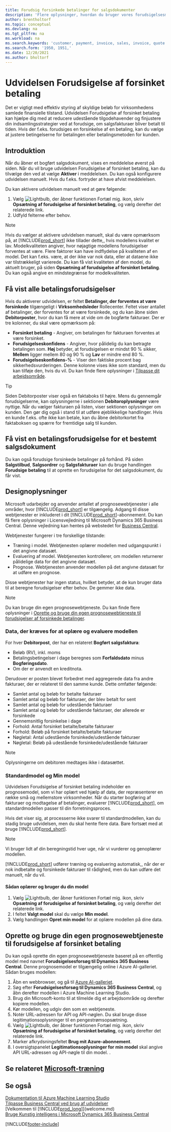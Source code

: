 ```yaml
---
title: Forudsig forsinkede betalinger for salgsdokumenter
description: 'Flere oplysninger, hvordan du bruger vores forudsigelsesmodel til at forudsige, om en faktura vil blive betalt til tiden.'
author: brentholtorf
ms.topic: conceptual
ms.devlang: na
ms.tgt_pltfrm: na
ms.workload: na
ms.search.keywords: 'customer, payment, invoice, sales, invoice, quote'
ms.search.form: '1950, 1951,'
ms.date: 12/20/2021
ms.author: bholtorf
---
```

# <a name="the-late-payment-prediction-extension" />Udvidelsen Forudsigelse af forsinket betaling

Det er vigtigt med effektiv styring af skyldige beløb for virksomhedens samlede finansielle tilstand. Udvidelsen Forudsigelse af forsinket betaling kan hjælpe dig med at reducere udestående tilgodehavender og finjustere din indsamlingsstrategier ved at forudsige, om salgsfakturaer bliver betalt til tiden. Hvis der f.eks. forudsiges en forsinkelse af en betaling, kan du vælge at justere betingelserne for betalingen eller betalingsmetoden for kunden.

## <a name="getting-started" />Introduktion

Når du åbner et bogført salgsdokument, vises en meddelelse øverst på siden. Når du vil bruge udvidelsen Forudsigelse af forsinket betaling, kan du tilvælge den ved at vælge **Aktiver** i meddelelsen. Du kan også konfigurere udvidelsen manuelt. Hvis du f.eks. fortryder at have afvist meddelelsen.  

Du kan aktivere udvidelsen manuelt ved at gøre følgende:

1. Vælg ![Lightbulb, der åbner funktionen Fortæl mig.](media/ui-search/search_small.png "Fortæl mig, hvad du vil foretage dig") ikon, skriv **Opsætning af forudsigelse af forsinket betaling**, og vælg derefter det relaterede link.  
2. Udfyld felterne efter behov.

> [!NOTE]
> Hvis du vælger at aktivere udvidelsen manuelt, skal du være opmærksom på, at [!INCLUDE[prod_short](includes/prod_short.md)] ikke tillader dette,, hvis modellens kvalitet er lav. Modelkvaliteten angiver, hvor nøjagtige modellens forudsigelser forventes at være. Flere faktorer kan have indflydelse på kvaliteten af en model. Det kan f.eks. være, at der ikke var nok data, eller at dataene ikke var tilstrækkeligt varierede. Du kan få vist kvaliteten af den model, du aktuelt bruger, på siden **Opsætning af forudsigelse af forsinket betaling**. Du kan også angive en mindstegrænse for modelkvaliteten.   

## <a name="viewing-all-payment-predictions" />Få vist alle betalingsforudsigelser

Hvis du aktiverer udvidelsen, er feltet **Betalinger, der forventes at være forsinkede** tilgængeligt i **Virksomhedsleder** Rollecenter. Feltet viser antallet af betalinger, der forventes for at være forsinkede, og du kan åbne siden **Debitorposter**, hvor du kan få mere at vide om de bogførte fakturaer. Der er tre kolonner, du skal være opmærksom på:  

* **Forsinket betaling** - Angiver, om betalingen for fakturaen forventes at være forsinket.
* **Forudsigelseskonfidens** - Angiver, hvor pålidelig du kan betragte betalingen som. **Høj** betyder, at forudsigelsen er mindst 90 % sikker, **Mellem** ligger mellem 80 og 90 % og **Lav** er mindre end 80 %.
* **Forudsigelseskonfidens-%** - Viser den faktiske procent bag sikkerhedsvurderingen. Denne kolonne vises ikke som standard, men du kan tilføje den, hvis du vil. Du kan finde flere oplysninger i [Tilpasse dit arbejdsområde](ui-personalization-user.md).

> [!TIP]
> Siden Debitorposter viser også en faktaboks til højre. Mens du gennemgår forudsigelserne, kan oplysningerne i sektionen **Debitoroplysninger** være nyttige. Når du vælger fakturaen på listen, viser sektionen oplysninger om kunden. Den gør dig også i stand til at udføre øjeblikkelige handlinger. Hvis en kunde f.eks. ofte ikke kan betale, kan du åbne debitorkortet fra faktaboksen og spærre for fremtidige salg til kunden.  

## <a name="viewing-a-payment-prediction-for-a-specific-sales-document" />Få vist en betalingsforudsigelse for et bestemt salgsdokument

Du kan også forudsige forsinkede betalinger på forhånd. På siden **Salgstilbud**, **Salgsordrer** og **Salgsfakturaer** kan du bruge handlingen **Forudsige betaling** til at oprette en forudsigelse for det salgsdokument, du får vist.

<!--## Scheduling Payment Predictions
On the **Late Payment Prediction Setup** page you can schedule updates to payment predictions for a time that is convenient for you. -->

## <a name="design-details" />Designoplysninger

Microsoft udarbejder og anvender antallet af prognosewebtjenester i alle områder, hvor [!INCLUDE[prod_short](includes/prod_short.md)] er tilgængelig. Adgang til disse webtjenester er inkluderet i dit [!INCLUDE[prod_short](includes/prod_short.md)]-abonnement. Du kan få flere oplysninger i Licensvejledning til Microsoft Dynamics 365 Business Central. Denne vejledning kan hentes på webstedet for [Business Central](https://dynamics.microsoft.com/business-central/overview/).

Webtjenester fungerer i tre forskellige tilstande:

* Træning i model. Webtjenesten oplærer modellen med udgangspunkt i det angivne datasæt.
* Evaluering af model. Webtjenesten kontrollerer, om modellen returnerer pålidelige data for det angivne datasæt.
* Prognose. Webtjenesten anvender modellen på det angivne datasæt for at udføre en prognose.

Disse webtjenester har ingen status, hvilket betyder, at de kun bruger data til at beregne forudsigelser efter behov. De gemmer ikke data. 

> [!NOTE]  
> Du kan bruge din egen prognosewebtjeneste. Du kan finde flere oplysninger i [Oprette og bruge din egen prognosewebtjeneste til forudsigelser af forsinkede betalinger](#AnchorText).

### <a name="data-required-to-train-and-evaluate-the-model" />Data, der kræves for at oplære og evaluere modellen

For hver **Debitorpost**, der har en relateret **Bogført salgsfaktura**:

* Beløb (RV), inkl. moms
* Betalingsbetingelser i dage beregnes som **Forfaldsdato** minus **Bogføringsdato**.
* Om der er anvendt en kreditnota. 

Derudover er posten blevet forbedret med aggregerede data fra andre fakturaer, der er relateret til den samme kunde. Dette omfatter følgende:

- Samlet antal og beløb for betalte fakturaer
- Samlet antal og beløb for fakturaer, der blev betalt for sent
- Samlet antal og beløb for udestående fakturaer
- Samlet antal og beløb for udestående fakturaer, der allerede er forsinkede
- Gennemsnitlig forsinkelse i dage
- Forhold: Antal forsinket betalte/betalte fakturaer
- Forhold: Beløb på forsinket betalte/betalte fakturaer
- Nøgletal: Antal udestående forsinkede/udestående fakturaer
- Nøgletal: Beløb på udestående forsinkede/udestående fakturaer

> [!NOTE]
> Oplysningerne om debitoren medtages ikke i datasættet.

### <a name="standard-model-and-my-model" />Standardmodel og Min model

Udvidelsen Forudsigelse af forsinket betaling indeholder en prognosemodel, som vi har oplært ved hjælp af data, der repræsenterer en række små og mellemstore virksomheder. Når du starter bogføring af fakturaer og modtagelse af betalinger, evaluerer [!INCLUDE[prod_short](includes/prod_short.md)], om standardmodellen passer til din forretningsproces. 

Hvis det viser sig, at processerne ikke svarer til standardmodellen, kan du stadig bruge udvidelsen, men du skal hente flere data. Bare fortsæt med at bruge [!INCLUDE[prod_short](includes/prod_short.md)].
> [!NOTE]
> Vi bruger lidt af din beregningstid hver uge, når vi vurderer og genoplærer modellen. 

[!INCLUDE[prod_short](includes/prod_short.md)] udfører træning og evaluering automatisk,, når der er nok indbetalte og forsinkede fakturaer til rådighed, men du kan udføre det manuelt, når du vil.

#### <a name="to-train-and-use-your-model" />Sådan oplærer og bruger du din model

1. Vælg ![Lightbulb, der åbner funktionen Fortæl mig.](media/ui-search/search_small.png "Fortæl mig, hvad du vil foretage dig") ikon, skriv **Opsætning af forudsigelse af forsinket betaling**, og vælg derefter det relaterede link.  
2. I feltet **Valgt model** skal du vælge **Min model**.
3. Vælg handlingen **Opret min model** for at oplære modellen på dine data.  

## <a name="a-nameanchortext-acreate-and-use-your-own-predictive-web-service-for-late-payment-prediction" /><a name="AnchorText"> </a>Oprette og bruge din egen prognosewebtjeneste til forudsigelse af forsinket betaling

Du kan også oprette din egen prognosewebtjeneste baseret på en offentlig model med navnet **Forudsigelsesforsøg til Dynamics 365 Business Central**. Denne prognosemodel er tilgængelig online i Azure AI-galleriet. Sådan bruges modellen:  

1. Åbn en webbrowser, og gå til [Azure AI-galleriet](https://go.microsoft.com/fwlink/?linkid=2086310).  
2. Søg efter **Forudsigelsesforsøg til Dynamics 365 Business Central**, og åbn derefter modellen i Azure Machine Learning Studio.  
3. Brug din Microsoft-konto til at tilmelde dig et arbejdsområde og derefter kopiere modellen.  
4. Kør modellen, og udgiv den som en webtjeneste.  
5. Notér URL-adressen for API og API-nøglen. Du skal bruge disse legitimationsoplysninger til en pengestrømsopsætning.  
6. Vælg ![Lightbulb, der åbner funktionen Fortæl mig.](media/ui-search/search_small.png "Fortæl mig, hvad du vil foretage dig") ikon, skriv **Opsætning af forudsigelse af forsinket betaling**, og vælg derefter det relaterede link.  
7. Marker afkrydsningsfeltet **Brug mit Azure-abonnement**.
8. I oversigtspanelet **Legitimationsoplysninger for min model** skal angive API URL-adressen og API-nøgle til din model.  .  

## <a name="see-related-microsoft-trainingtrainingmodulespredict-late-payments-sales-documents" />Se relateret [Microsoft-træning](/training/modules/predict-late-payments-sales-documents/)

## <a name="see-also" />Se også

[Dokumentation til Azure Machine Learning Studio](/azure/machine-learning/classic/)  
[Tilpasse Business Central ved brug af udvidelser](ui-extensions.md)  
[Velkommen til [!INCLUDE[prod_long](includes/prod_long.md)]](welcome.md)  
[Bruge Kunstig intelligens i Microsoft Dynamics 365 Business Central](/training/paths/use-artificial-intelligence/)  

[!INCLUDE[footer-include](includes/footer-banner.md)]

